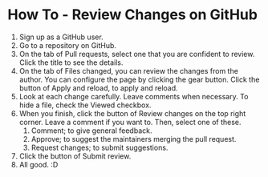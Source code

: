 # How To - Review Changes on GitHub
1. Sign up as a GitHub user.
1. Go to a repository on GitHub.
1. On the tab of Pull requests, select one that you are confident to review. Click the title to see the details.
1. On the tab of Files changed, you can review the changes from the author. You can configure the page by clicking the gear button. Click the button of Apply and reload, to apply and reload.
1. Look at each change carefully. Leave comments when necessary. To hide a file, check the Viewed checkbox.
1. When you finish, click the button of Review changes on the top right corner. Leave a comment if you want to. Then, select one of these.
    1. Comment; to give general feedback.
    1. Approve; to suggest the maintainers merging the pull request.
    1. Request changes; to submit suggestions.
1. Click the button of Submit review.
1. All good. :D
